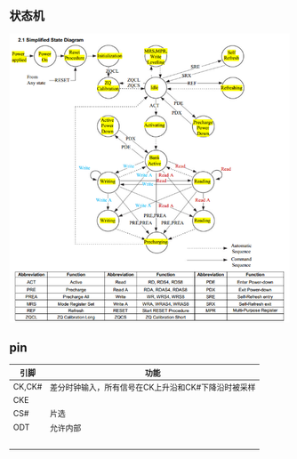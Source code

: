 ## 状态机

![](pic/ddr3_sdram_1.png)

## pin

| 引脚   | 功能                                                |
| ------ | --------------------------------------------------- |
| CK,CK# | 差分时钟输入，所有信号在CK上升沿和CK#下降沿时被采样 |
| CKE    |                                                     |
| CS#    | 片选                                                |
| ODT    | 允许内部                                            |
|        |                                                     |
|        |                                                     |
|        |                                                     |
|        |                                                     |
|        |                                                     |

